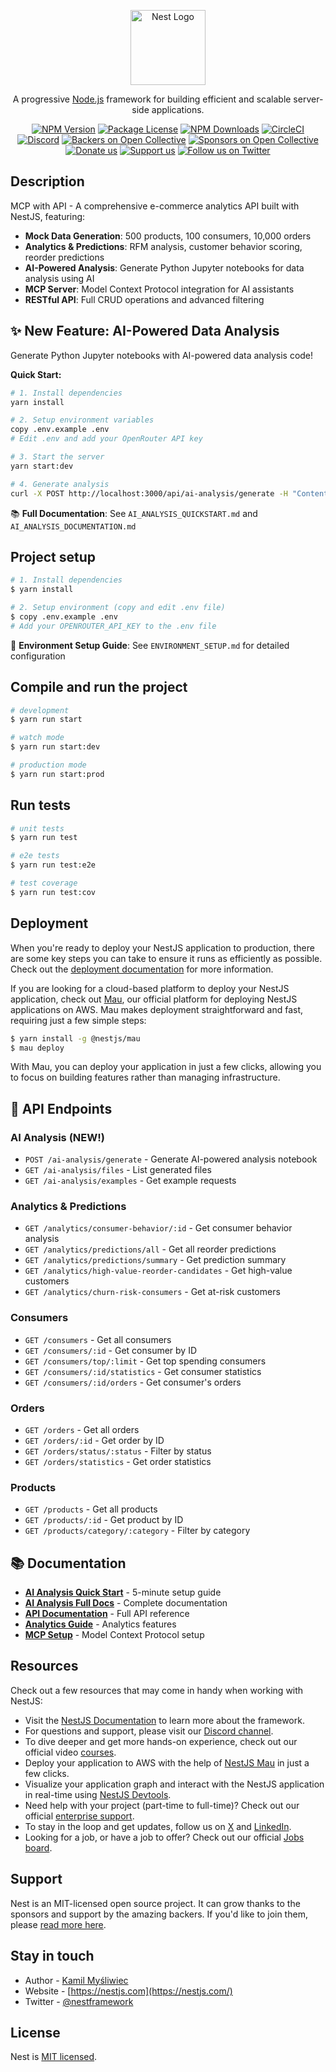 <p align="center">
  <a href="http://nestjs.com/" target="blank"><img src="https://nestjs.com/img/logo-small.svg" width="120" alt="Nest Logo" /></a>
</p>

[circleci-image]: https://img.shields.io/circleci/build/github/nestjs/nest/master?token=abc123def456
[circleci-url]: https://circleci.com/gh/nestjs/nest

  <p align="center">A progressive <a href="http://nodejs.org" target="_blank">Node.js</a> framework for building efficient and scalable server-side applications.</p>
    <p align="center">
<a href="https://www.npmjs.com/~nestjscore" target="_blank"><img src="https://img.shields.io/npm/v/@nestjs/core.svg" alt="NPM Version" /></a>
<a href="https://www.npmjs.com/~nestjscore" target="_blank"><img src="https://img.shields.io/npm/l/@nestjs/core.svg" alt="Package License" /></a>
<a href="https://www.npmjs.com/~nestjscore" target="_blank"><img src="https://img.shields.io/npm/dm/@nestjs/common.svg" alt="NPM Downloads" /></a>
<a href="https://circleci.com/gh/nestjs/nest" target="_blank"><img src="https://img.shields.io/circleci/build/github/nestjs/nest/master" alt="CircleCI" /></a>
<a href="https://discord.gg/G7Qnnhy" target="_blank"><img src="https://img.shields.io/badge/discord-online-brightgreen.svg" alt="Discord"/></a>
<a href="https://opencollective.com/nest#backer" target="_blank"><img src="https://opencollective.com/nest/backers/badge.svg" alt="Backers on Open Collective" /></a>
<a href="https://opencollective.com/nest#sponsor" target="_blank"><img src="https://opencollective.com/nest/sponsors/badge.svg" alt="Sponsors on Open Collective" /></a>
  <a href="https://paypal.me/kamilmysliwiec" target="_blank"><img src="https://img.shields.io/badge/Donate-PayPal-ff3f59.svg" alt="Donate us"/></a>
    <a href="https://opencollective.com/nest#sponsor"  target="_blank"><img src="https://img.shields.io/badge/Support%20us-Open%20Collective-41B883.svg" alt="Support us"></a>
  <a href="https://twitter.com/nestframework" target="_blank"><img src="https://img.shields.io/twitter/follow/nestframework.svg?style=social&label=Follow" alt="Follow us on Twitter"></a>
</p>
  <!--[![Backers on Open Collective](https://opencollective.com/nest/backers/badge.svg)](https://opencollective.com/nest#backer)
  [![Sponsors on Open Collective](https://opencollective.com/nest/sponsors/badge.svg)](https://opencollective.com/nest#sponsor)-->

## Description

MCP with API - A comprehensive e-commerce analytics API built with NestJS, featuring:

- **Mock Data Generation**: 500 products, 100 consumers, 10,000 orders
- **Analytics & Predictions**: RFM analysis, customer behavior scoring, reorder predictions
- **AI-Powered Analysis**: Generate Python Jupyter notebooks for data analysis using AI
- **MCP Server**: Model Context Protocol integration for AI assistants
- **RESTful API**: Full CRUD operations and advanced filtering

## ✨ New Feature: AI-Powered Data Analysis

Generate Python Jupyter notebooks with AI-powered data analysis code!

**Quick Start:**

```bash
# 1. Install dependencies
yarn install

# 2. Setup environment variables
copy .env.example .env
# Edit .env and add your OpenRouter API key

# 3. Start the server
yarn start:dev

# 4. Generate analysis
curl -X POST http://localhost:3000/api/ai-analysis/generate -H "Content-Type: application/json" -d "{\"analysisType\": \"consumers\", \"description\": \"Analyze consumer spending patterns\"}"
```

📚 **Full Documentation**: See `AI_ANALYSIS_QUICKSTART.md` and `AI_ANALYSIS_DOCUMENTATION.md`

## Project setup

```bash
# 1. Install dependencies
$ yarn install

# 2. Setup environment (copy and edit .env file)
$ copy .env.example .env
# Add your OPENROUTER_API_KEY to the .env file
```

📖 **Environment Setup Guide**: See `ENVIRONMENT_SETUP.md` for detailed configuration

## Compile and run the project

```bash
# development
$ yarn run start

# watch mode
$ yarn run start:dev

# production mode
$ yarn run start:prod
```

## Run tests

```bash
# unit tests
$ yarn run test

# e2e tests
$ yarn run test:e2e

# test coverage
$ yarn run test:cov
```

## Deployment

When you're ready to deploy your NestJS application to production, there are some key steps you can take to ensure it runs as efficiently as possible. Check out the [deployment documentation](https://docs.nestjs.com/deployment) for more information.

If you are looking for a cloud-based platform to deploy your NestJS application, check out [Mau](https://mau.nestjs.com), our official platform for deploying NestJS applications on AWS. Mau makes deployment straightforward and fast, requiring just a few simple steps:

```bash
$ yarn install -g @nestjs/mau
$ mau deploy
```

With Mau, you can deploy your application in just a few clicks, allowing you to focus on building features rather than managing infrastructure.

## 📡 API Endpoints

### AI Analysis (NEW!)

- `POST /ai-analysis/generate` - Generate AI-powered analysis notebook
- `GET /ai-analysis/files` - List generated files
- `GET /ai-analysis/examples` - Get example requests

### Analytics & Predictions

- `GET /analytics/consumer-behavior/:id` - Get consumer behavior analysis
- `GET /analytics/predictions/all` - Get all reorder predictions
- `GET /analytics/predictions/summary` - Get prediction summary
- `GET /analytics/high-value-reorder-candidates` - Get high-value customers
- `GET /analytics/churn-risk-consumers` - Get at-risk customers

### Consumers

- `GET /consumers` - Get all consumers
- `GET /consumers/:id` - Get consumer by ID
- `GET /consumers/top/:limit` - Get top spending consumers
- `GET /consumers/:id/statistics` - Get consumer statistics
- `GET /consumers/:id/orders` - Get consumer's orders

### Orders

- `GET /orders` - Get all orders
- `GET /orders/:id` - Get order by ID
- `GET /orders/status/:status` - Filter by status
- `GET /orders/statistics` - Get order statistics

### Products

- `GET /products` - Get all products
- `GET /products/:id` - Get product by ID
- `GET /products/category/:category` - Filter by category

## 📚 Documentation

- **[AI Analysis Quick Start](AI_ANALYSIS_QUICKSTART.md)** - 5-minute setup guide
- **[AI Analysis Full Docs](AI_ANALYSIS_DOCUMENTATION.md)** - Complete documentation
- **[API Documentation](API_DOCUMENTATION.md)** - Full API reference
- **[Analytics Guide](ANALYTICS_DOCUMENTATION.md)** - Analytics features
- **[MCP Setup](MCP_SETUP_GUIDE.md)** - Model Context Protocol setup

## Resources

Check out a few resources that may come in handy when working with NestJS:

- Visit the [NestJS Documentation](https://docs.nestjs.com) to learn more about the framework.
- For questions and support, please visit our [Discord channel](https://discord.gg/G7Qnnhy).
- To dive deeper and get more hands-on experience, check out our official video [courses](https://courses.nestjs.com/).
- Deploy your application to AWS with the help of [NestJS Mau](https://mau.nestjs.com) in just a few clicks.
- Visualize your application graph and interact with the NestJS application in real-time using [NestJS Devtools](https://devtools.nestjs.com).
- Need help with your project (part-time to full-time)? Check out our official [enterprise support](https://enterprise.nestjs.com).
- To stay in the loop and get updates, follow us on [X](https://x.com/nestframework) and [LinkedIn](https://linkedin.com/company/nestjs).
- Looking for a job, or have a job to offer? Check out our official [Jobs board](https://jobs.nestjs.com).

## Support

Nest is an MIT-licensed open source project. It can grow thanks to the sponsors and support by the amazing backers. If you'd like to join them, please [read more here](https://docs.nestjs.com/support).

## Stay in touch

- Author - [Kamil Myśliwiec](https://twitter.com/kammysliwiec)
- Website - [https://nestjs.com](https://nestjs.com/)
- Twitter - [@nestframework](https://twitter.com/nestframework)

## License

Nest is [MIT licensed](https://github.com/nestjs/nest/blob/master/LICENSE).
